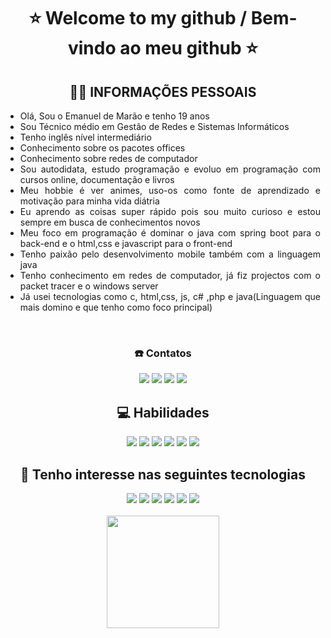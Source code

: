 ### 

<h1 align=center>⭐ Welcome to my github / Bem-vindo ao meu github ⭐</h1>
<div align="justify">
<h2 align="center">🧑🏽 INFORMAÇÕES PESSOAIS</h2>

-  Olá, Sou o Emanuel de Marão e tenho 19 anos
-  Sou Técnico médio em Gestão de Redes e Sistemas Informáticos
-  Tenho inglês nível intermediário 
-  Conhecimento sobre os pacotes offices
-  Conhecimento sobre redes de computador
-  Sou autodidata, estudo programação e evoluo em programação com cursos online, documentação e livros
-  Meu hobbie é ver animes, uso-os como fonte de aprendizado e motivação para minha vida diátria
-  Eu aprendo as coisas super rápido pois sou muito curioso e estou sempre em busca de conhecimentos novos
-  Meu foco em programação é dominar o java com spring boot para o back-end e o html,css e javascript para o front-end
-  Tenho paixão pelo desenvolvimento mobile também com a linguagem java
-  Tenho conhecimento em redes de computador, já fiz projectos com o packet tracer e o windows server
-  Já usei tecnologias como c, html,css, js, c# ,php e java(Linguagem que mais domino e que tenho como foco principal)
</div><br>


<div align="center">
<h3> ☎️ Contatos </h3>
<div style="display: inline_block">
<a href="https://mail.google.com/mail/u/0/#inbox?compose=CllgCJNrcmhcnjzCPDCbxXmtkDlWpFgcKKMPHktkGdltmNQvzLqFwwJDqCPpQHKbTKvQkgNwrbq" target="_blank" alt="emanueldemarao@gmail.com" title="emanueldemarao@gmail.com"><img src="https://img.shields.io/badge/Gmail-D14836?style=for-the-badge&logo=gmail&logoColor=white" target="_blank"></a>
<a href="https://www.instagram.com/emanueldemarao1/" target="_blank" alt="@emanueldemarao1" title="@emanueldemarao1"><img src="https://img.shields.io/badge/Instagram-E4405F?style=for-the-badge&logo=instagram&logoColor=white"></a>
 <a href="https://www.discordapp.com/users/emanueldemarao19#8931" target="_blank" alt="https://www.discordapp.com/users/emanueldemarao19#8931"><img src="https://img.shields.io/badge/Discord-7289DA?style=for-the-badge&logo=discord&logoColor=white"></a>
<a href="https://www.linkedin.com/in/https://www.linkedin.com/in/emanuel-de-mar%C3%A3o-028a68198/" alt="https://www.linkedin.com/in/emanuel-de-mar%C3%A3o-028a68198"><img src="https://img.shields.io/badge/LinkedIn-0077B5?style=for-the-badge&logo=linkedin&logoColor=white"></a>
</div> 
  
  <div align=center>
  <h2 align=center> 💻 Habilidades </h2>
  <img src="https://img.shields.io/badge/Java-ED8B00?style=for-the-badge&logo=java&logoColor=white"/>
  <img src="https://img.shields.io/badge/C%23-239120?style=for-the-badge&logo=c-sharp&logoColor=white"/>
  <img src="https://img.shields.io/badge/C-00599C?style=for-the-badge&logo=c&logoColor=white"/>
  <img src="https://img.shields.io/badge/HTML5-E34F26?style=for-the-badge&logo=html5&logoColor=white"/>
  <img src="https://img.shields.io/badge/CSS3-1572B6?style=for-the-badge&logo=css3&logoColor=white"/>
  <img src="https://img.shields.io/badge/MySQL-00000F?style=for-the-badge&logo=mysql&logoColor=white"/>
</div>

</div>

<div align=center> 
<h2 align=center>📍 Tenho interesse nas seguintes tecnologias</h2>
  <img src="https://img.shields.io/badge/React-20232A?style=for-the-badge&logo=react&logoColor=61DAFB"/>
  <img src="https://img.shields.io/badge/Kotlin-0095D5?&style=for-the-badge&logo=kotlin&logoColor=white"/>
  <img src="https://img.shields.io/badge/Python-14354C?style=for-the-badge&logo=python&logoColor=white"/>
  <img src="https://img.shields.io/badge/JavaScript-F7DF1E?style=for-the-badge&logo=javascript&logoColor=black"/>
  <img src="https://img.shields.io/badge/React_Native-20232A?style=for-the-badge&logo=react&logoColor=61DAFB"/>
  <img src="https://img.shields.io/badge/Spring-6DB33F?style=for-the-badge&logo=spring&logoColor=white"/>
</div></br>


<div align="center">
  <a href="https://github.com/emanueldemarao18">
  <img height="180em" src="https://github-readme-stats.vercel.app/api?username=emanueldemarao18&show_icons=true&theme=vue-dark&include_all_commits=true&count_private=true"/>
</div>
  

